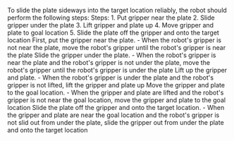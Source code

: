 To slide the plate sideways into the target location reliably, the robot should perform the following steps:
    Steps:  1. Put gripper near the plate  2. Slide gripper under the plate  3. Lift gripper and plate up  4. Move gripper and plate to goal location  5. Slide the plate off the gripper and onto the target location
    First, put the gripper near the plate.
    - When the robot's gripper is not near the plate, move the robot's gripper until the robot's gripper is near the plate
    Slide the gripper under the plate.
    - When the robot's gripper is near the plate and the robot's gripper is not under the plate, move the robot's gripper until the robot's gripper is under the plate
    Lift up the gripper and plate.
    - When the robot's gripper is under the plate and the robot's gripper is not lifted, lift the gripper and plate up
    Move the gripper and plate to the goal location.
    - When the gripper and plate are lifted and the robot's gripper is not near the goal location, move the gripper and plate to the goal location
    Slide the plate off the gripper and onto the target location.
    - When the gripper and plate are near the goal location and the robot's gripper is not slid out from under the plate, slide the gripper out from under the plate and onto the target location